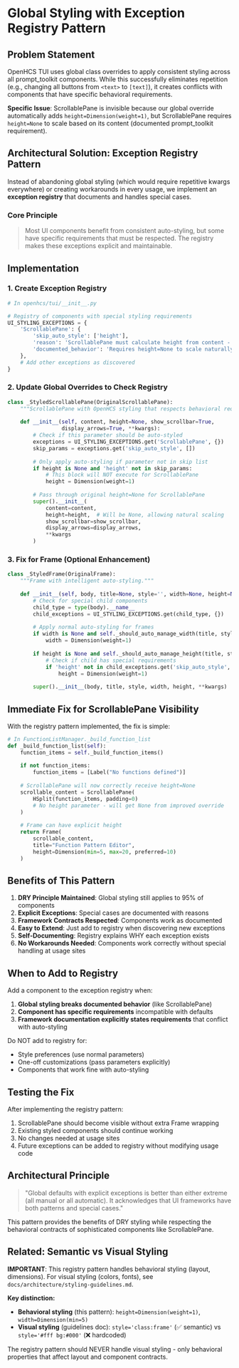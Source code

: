 # Global Styling with Exception Registry Pattern

## Problem Statement

OpenHCS TUI uses global class overrides to apply consistent styling across all prompt_toolkit components. While this successfully eliminates repetition (e.g., changing all buttons from `<text>` to `[text]`), it creates conflicts with components that have specific behavioral requirements.

**Specific Issue**: ScrollablePane is invisible because our global override automatically adds `height=Dimension(weight=1)`, but ScrollablePane requires `height=None` to scale based on its content (documented prompt_toolkit requirement).

## Architectural Solution: Exception Registry Pattern

Instead of abandoning global styling (which would require repetitive kwargs everywhere) or creating workarounds in every usage, we implement an **exception registry** that documents and handles special cases.

### Core Principle

> Most UI components benefit from consistent auto-styling, but some have specific requirements that must be respected. The registry makes these exceptions explicit and maintainable.

## Implementation

### 1. Create Exception Registry

```python
# In openhcs/tui/__init__.py

# Registry of components with special styling requirements
UI_STYLING_EXCEPTIONS = {
    'ScrollablePane': {
        'skip_auto_style': ['height'],
        'reason': 'ScrollablePane must calculate height from content - see prompt_toolkit docs',
        'documented_behavior': 'Requires height=None to scale naturally'
    },
    # Add other exceptions as discovered
}
```

### 2. Update Global Overrides to Check Registry

```python
class _StyledScrollablePane(OriginalScrollablePane):
    """ScrollablePane with OpenHCS styling that respects behavioral requirements."""
    
    def __init__(self, content, height=None, show_scrollbar=True, 
                 display_arrows=True, **kwargs):
        # Check if this parameter should be auto-styled
        exceptions = UI_STYLING_EXCEPTIONS.get('ScrollablePane', {})
        skip_params = exceptions.get('skip_auto_style', [])
        
        # Only apply auto-styling if parameter not in skip list
        if height is None and 'height' not in skip_params:
            # This block will NOT execute for ScrollablePane
            height = Dimension(weight=1)
        
        # Pass through original height=None for ScrollablePane
        super().__init__(
            content=content,
            height=height,  # Will be None, allowing natural scaling
            show_scrollbar=show_scrollbar,
            display_arrows=display_arrows,
            **kwargs
        )
```

### 3. Fix for Frame (Optional Enhancement)

```python
class _StyledFrame(OriginalFrame):
    """Frame with intelligent auto-styling."""
    
    def __init__(self, body, title=None, style='', width=None, height=None, **kwargs):
        # Check for special child components
        child_type = type(body).__name__
        child_exceptions = UI_STYLING_EXCEPTIONS.get(child_type, {})
        
        # Apply normal auto-styling for frames
        if width is None and self._should_auto_manage_width(title, style):
            width = Dimension(weight=1)
            
        if height is None and self._should_auto_manage_height(title, style):
            # Check if child has special requirements
            if 'height' not in child_exceptions.get('skip_auto_style', []):
                height = Dimension(weight=1)
        
        super().__init__(body, title, style, width, height, **kwargs)
```

## Immediate Fix for ScrollablePane Visibility

With the registry pattern implemented, the fix is simple:

```python
# In FunctionListManager._build_function_list
def _build_function_list(self):
    function_items = self._build_function_items()
    
    if not function_items:
        function_items = [Label("No functions defined")]
    
    # ScrollablePane will now correctly receive height=None
    scrollable_content = ScrollablePane(
        HSplit(function_items, padding=0)
        # No height parameter - will get None from improved override
    )
    
    # Frame can have explicit height
    return Frame(
        scrollable_content,
        title="Function Pattern Editor",
        height=Dimension(min=5, max=20, preferred=10)
    )
```

## Benefits of This Pattern

1. **DRY Principle Maintained**: Global styling still applies to 95% of components
2. **Explicit Exceptions**: Special cases are documented with reasons
3. **Framework Contracts Respected**: Components work as documented
4. **Easy to Extend**: Just add to registry when discovering new exceptions
5. **Self-Documenting**: Registry explains WHY each exception exists
6. **No Workarounds Needed**: Components work correctly without special handling at usage sites

## When to Add to Registry

Add a component to the exception registry when:

1. **Global styling breaks documented behavior** (like ScrollablePane)
2. **Component has specific requirements** incompatible with defaults
3. **Framework documentation explicitly states requirements** that conflict with auto-styling

Do NOT add to registry for:
- Style preferences (use normal parameters)
- One-off customizations (pass parameters explicitly)
- Components that work fine with auto-styling

## Testing the Fix

After implementing the registry pattern:

1. ScrollablePane should become visible without extra Frame wrapping
2. Existing styled components should continue working
3. No changes needed at usage sites
4. Future exceptions can be added to registry without modifying usage code

## Architectural Principle

> "Global defaults with explicit exceptions is better than either extreme (all manual or all automatic). It acknowledges that UI frameworks have both patterns and special cases."

This pattern provides the benefits of DRY styling while respecting the behavioral contracts of sophisticated components like ScrollablePane.

## Related: Semantic vs Visual Styling

**IMPORTANT**: This registry pattern handles behavioral styling (layout, dimensions). For visual styling (colors, fonts), see `docs/architecture/styling-guidelines.md`.

**Key distinction:**
- **Behavioral styling** (this pattern): `height=Dimension(weight=1)`, `width=Dimension(min=5)`
- **Visual styling** (guidelines doc): `style='class:frame'` (✅ semantic) vs `style='#fff bg:#000'` (❌ hardcoded)

The registry pattern should NEVER handle visual styling - only behavioral properties that affect layout and component contracts.
